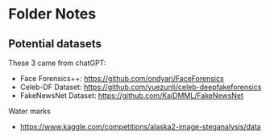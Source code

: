 # Folder Notes

## Potential datasets
These 3 came from chatGPT:
* Face Forensics++: https://github.com/ondyari/FaceForensics
* Celeb-DF Dataset: https://github.com/yuezunli/celeb-deepfakeforensics
* FakeNewsNet Dataset: https://github.com/KaiDMML/FakeNewsNet

Water marks
* https://www.kaggle.com/competitions/alaska2-image-steganalysis/data